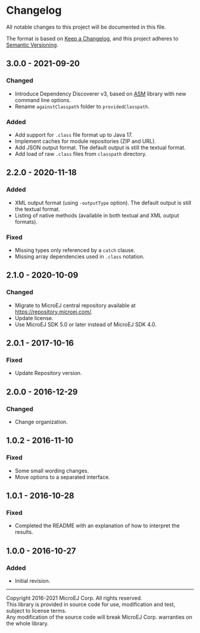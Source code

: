 # Changelog

All notable changes to this project will be documented in this file.

The format is based on [Keep a Changelog](https://keepachangelog.com/en/1.0.0/),
and this project adheres to [Semantic Versioning](https://semver.org/spec/v2.0.0.html).

## 3.0.0 - 2021-09-20

### Changed

-   Introduce Dependency Discoverer v3, based on [ASM](https://asm.ow2.io/) library with new
    command line options.
-   Rename `againstClasspath` folder to `providedClasspath`.

### Added

-   Add support for `.class` file format up to Java 17.
-   Implement caches for module repositories (ZIP and URL).
-   Add JSON output format. The default output is still the textual
    format.
-   Add load of raw `.class` files from `classpath` directory.

## 2.2.0 - 2020-11-18

### Added

-   XML output format (using `-outputType` option). The default output is still the textual format.
-   Listing of native methods (available in both textual and XML output formats).

### Fixed

-   Missing types only referenced by a `catch` clause.
-   Missing array dependencies used in `.class` notation.

## 2.1.0 - 2020-10-09

### Changed

-   Migrate to MicroEJ central repository available at
    <https://repository.microej.com/>.
-   Update license.
-   Use MicroEJ SDK 5.0 or later instead of MicroEJ SDK 4.0.

## 2.0.1 - 2017-10-16

### Fixed

-   Update Repository version.

## 2.0.0 - 2016-12-29

### Changed

-   Change organization.

## 1.0.2 - 2016-11-10

### Fixed

-   Some small wording changes.
-   Move options to a separated interface.

## 1.0.1 - 2016-10-28

### Fixed

-   Completed the README with an explanation of how to
    interpret the results.

## 1.0.0 - 2016-10-27

### Added

-   Initial revision.

----
Copyright 2016-2021 MicroEJ Corp. All rights reserved.  
This library is provided in source code for use, modification and test, subject to license terms.  
Any modification of the source code will break MicroEJ Corp. warranties on the whole library.  


